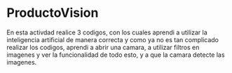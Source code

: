 # ProductoVision
En esta activdad realice 3 codigos, con los cuales aprendi a utilizar la inteligencia artificial de manera correcta y como ya no es tan complicado realizar los codigos, aprendi a abrir una camara, a utilizar filtros en imagenes y ver la funcionalidad de todo esto, y a que la camara detecte las imagenes.
